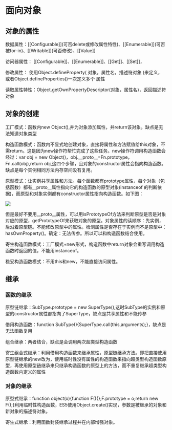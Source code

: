 # 面向对象

## 对象的属性

数据属性：\[\[Configurable\]\]\(可否delete或修改属性特性\)、\[\[Enumerable\]\]\(可否被for-in\)、\[\[Writable\]\]\(可否修改\)、\[\[Value\]\]

访问器属性： \[\[Configurable\]\]、\[\[Enumerable\]\]、\[\[Get\]\]、\[\[Set\]\]，

修改属性： 使用Object.defineProperty\( 对象，属性名，描述符对象 \)来定义， 或者Object.defineProperties\(\)一次定义多个 属性

读取属性特性：Object.getOwnPropertyDescriptor\(对象，属性名\)，返回描述符对象

## 对象的创建

工厂模式：函数内new Object\(\),并为对象添加属性，并return该对象。缺点是无法知道对象类型

构造函数模式：函数内不显式地创建对象，直接将属性和方法赋值给this对象，不需return。这是因为new操作符帮忙完成了这些任务。new操作符调用构造函数会经过：var obj = new Object\(\)，obj.\_\_proto\_\_=Fn.prototype，Fn.call\(obj\),return obj,这四个步骤，且对象的constructor属性会指向构造函数。缺点是每个实例相同方法内存空间没有复用。

原型模式：让实例共享属性和方法。每个函数都有prototype属性，每个对象（包括函数）都有\_\_proto\_\_属性指向它的构造函数的原型对象\(instanceof 的判断依据\)，而原型和对象实例都有constructor属性指向构造函数。如下图：

![](http://7xqrzp.com1.z0.glb.clouddn.com/QQ%E5%9B%BE%E7%89%8720160730170753.png)

但是最好不要用\_\_proto\_\_属性，可以用isPrototypeOf方法来判断原型是否是对象对应的原型，getPrototypeOf来获取对象的原型。对象属性的读顺序：先实例，后沿着原型链。不能修改原型中的属性。检测属性是否存在于实例而不是原型中：hasOwnProperty\(\)。确定：无法传参。所以可以和构造函数结合使用。

寄生构造函数模式：工厂模式+new形式，构造函数中return对象会重写调用构造函数时返回的值，不能用instanceof。

稳妥构造函数模式：不用this和new，不能直接访问属性。

## 继承

### 函数的继承

原型链继承：SubType.prototype = new SuperType\(\),这时SubType的实例和原型的constructor属性都指向了SuperType，缺点是共享属性和不能传参

借用构造函数：function SubType\(\){SuperType.call\(this,arguments\);}，缺点是无法函数复用

组合继承：两者结合，缺点是会调用两次超类型构造函数

寄生组合式继承：利用借用构造函数来继承属性，原型链继承方法。即把直接使用原型链继承的new改为，使用临时性没有属性的构造函数来指向超类型构造函数原型，再使用原型链继承来只继承构造函数的原型上的方法，而不重复继承超类型构造函数内定义的属性

### 对象的继承

原型式继承：function object\(o\){function F\(\){};F.prototype = o;return new F\(\);}利用临时性构造函数，ES5使用Object.create\(\)实现，参数是被继承的对象和新对象的描述符对象。

寄生式继承：利用函数封装继承过程并在内部增强对象。

